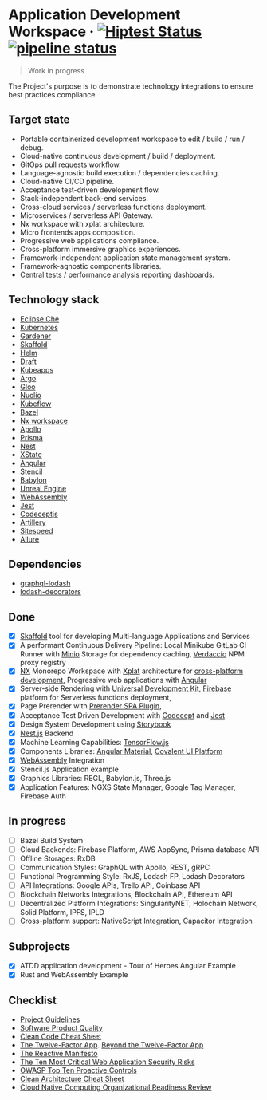 <!-- ![Logo of the project](./images/logo.sample.png) -->

# Application Development Workspace &middot; [![Hiptest Status](https://app.hiptest.com/badges/folder/722126)](https://app.hiptest.com/projects/105770/test-plan/folders/722126) [![pipeline status](https://gitlab.com/bohushvitali/sandbox/badges/master/pipeline.svg)](https://gitlab.com/bohushvitali/sandbox/commits/master)

> Work in progress

The Project's purpose is to demonstrate technology integrations to ensure best practices compliance.

## Target state

- Portable containerized development workspace to edit / build / run / debug.
- Cloud-native continuous development / build / deployment.
- GitOps pull requests workflow.
- Language-agnostic build execution / dependencies caching.
- Cloud-native CI/CD pipeline.
- Acceptance test-driven development flow.
- Stack-independent back-end services.
- Cross-cloud services / serverless functions deployment.
- Microservices / serverless API Gateway.
- Nx workspace with xplat architecture.
- Micro frontends apps composition.
- Progressive web applications compliance.
- Cross-platform immersive graphics experiences.
- Framework-independent application state management system.
- Framework-agnostic components libraries.
- Central tests / performance analysis reporting dashboards.

## Technology stack
- [Eclipse Che](https://www.eclipse.org/che/)
- [Kubernetes](https://kubernetes.io/)
- [Gardener](https://gardener.cloud/)
- [Skaffold](https://skaffold.dev/)
- [Helm](https://helm.sh/)
- [Draft](https://draft.sh/)
- [Kubeapps](https://kubeapps.com/)
- [Argo](https://argoproj.github.io/)
- [Gloo](https://gloo.solo.io/)
- [Nuclio](https://nuclio.io/)
- [Kubeflow](https://www.kubeflow.org/)
- [Bazel](https://bazel.build/)
- [Nx workspace](https://nx.dev/)
- [Apollo](https://www.apollographql.com/)
- [Prisma](https://www.prisma.io/)
- [Nest](https://nestjs.com/)
- [XState](https://xstate.js.org/docs/)
- [Angular](https://angular.io/)
- [Stencil](https://stenciljs.com/)
- [Babylon](https://www.babylonjs.com/)
- [Unreal Engine](https://www.unrealengine.com/)
- [WebAssembly](https://webassembly.org/)
- [Jest](https://jestjs.io/)
- [Codeceptjs](https://codecept.io/)
- [Artillery](https://artillery.io/)
- [Sitespeed](https://www.sitespeed.io/)
- [Allure](http://allure.qatools.ru/)

## Dependencies
- [graphql-lodash](https://github.com/APIs-guru/graphql-lodash)
- [lodash-decorators](https://github.com/steelsojka/lodash-decorators)

## Done

- [x] [Skaffold](https://github.com/GoogleContainerTools/skaffold) tool for developing Multi-language Applications and Services
- [x] A performant Continuous Delivery Pipeline: Local Minikube GitLab CI Runner with [Minio](https://www.minio.io/) Storage for dependency caching, [Verdaccio](https://verdaccio.org/) NPM proxy registry
- [x] [NX](https://nrwl.io/nx/what-is-nx) Monorepo Workspace with [Xplat](https://nstudio.io/xplat/) architecture for [cross-platform development](https://docs.google.com/document/d/1gUcPuHWjyO6nI3FLWCCfj-7rgAkcHUewdMYj_Izlm9U), Progressive web applications with [Angular](https://angular.io/)
- [x] Server-side Rendering with [Universal Development Kit](https://github.com/enten/udk), [Firebase](https://firebase.google.com/) platform for Serverless functions deployment,
- [x] Page Prerender with [Prerender SPA Plugin](https://github.com/chrisvfritz/prerender-spa-plugin),
- [x] Acceptance Test Driven Development with [Codecept](https://codecept.io/) and [Jest](https://jestjs.io/)
- [x] Design System Development using [Storybook](https://storybook.js.org/)
- [x] [Nest.js](https://nestjs.com/) Backend
- [x] Machine Learning Capabilities: [TensorFlow.js](https://js.tensorflow.org/)
- [x] Components Libraries: [Angular Material](https://material.angular.io/), [Covalent UI Platform](https://teradata.github.io/covalent/)
- [x] [WebAssembly](https://webassembly.org/) Integration
- [x] Stencil.js Application example
- [x] Graphics Libraries: REGL, Babylon.js, Three.js
- [x] Application Features: NGXS State Manager, Google Tag Manager, Firebase Auth

## In progress

- [ ] Bazel Build System
- [ ] Cloud Backends: Firebase Platform, AWS AppSync, Prisma database API
- [ ] Offline Storages: RxDB
- [ ] Communication Styles: GraphQL with Apollo, REST, gRPC
- [ ] Functional Programming Style: RxJS, Lodash FP, Lodash Decorators
- [ ] API Integrations: Google APIs, Trello API, Coinbase API
- [ ] Blockchain Networks Integrations, Blockchain API, Ethereum API
- [ ] Decentralized Platform Integrations: SingularityNET, Holochain Network, Solid Platform, IPFS, IPLD
- [ ] Cross-platform support: NativeScript Integration, Capacitor Integration

## Subprojects

- [x] ATDD application development - Tour of Heroes Angular Example
- [x] Rust and WebAssembly Example

## Checklist

- [Project Guidelines](https://github.com/elsewhencode/project-guidelines)
- [Software Product Quality](https://blog.oasisdigital.com/2018/software-product-quality-checklist/)
- [Clean Code Cheat Sheet ](https://www.planetgeek.ch/wp-content/uploads/2014/11/Clean-Code-V2.4.pdf)
- [The Twelve-Factor App](https://12factor.net). [Beyond the Twelve-Factor App](https://assets.dynatrace.com/en/docs/report/beyond-the-twelve-factor-app-dynatrace-paper.pdf)
- [The Reactive Manifesto](https://www.reactivemanifesto.org/)
- [The Ten Most Critical Web Application Security Risks](https://www.owasp.org/images/b/b0/OWASP_Top_10_2017_RC2_Final.pdf)
- [OWASP Top Ten Proactive Controls ](https://www.owasp.org/images/b/bc/OWASP_Top_10_Proactive_Controls_V3.pdf)
- [Clean Architecture Cheat Sheet ](https://www.planetgeek.ch/wp-content/uploads/2016/03/Clean-Architecture-V1.0.pdf)
- [Cloud Native Computing Organizational Readiness Review](https://github.com/jdumars/cncorr)
